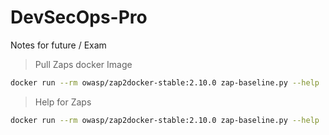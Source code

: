 # DevSecOps-Pro
Notes for future / Exam

> Pull Zaps docker Image
```bash
docker run --rm owasp/zap2docker-stable:2.10.0 zap-baseline.py --help
```

> Help for Zaps
```bash
docker run --rm owasp/zap2docker-stable:2.10.0 zap-baseline.py --help
```
